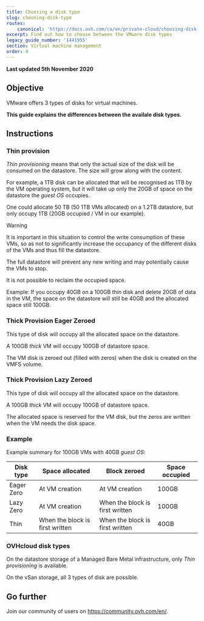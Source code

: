 ```yaml
---
title: Choosing a disk type
slug: choosing-disk-type
routes:
    canonical: 'https://docs.ovh.com/ca/en/private-cloud/choosing-disk-type/'
excerpt: Find out how to choose between the VMware disk types
legacy_guide_number: '1441955'
section: Virtual machine management
order: 4
---
```


**Last updated 5th November 2020**

## Objective

VMware offers 3 types of disks for virtual machines.

**This guide explains the differences between the availale disk types.**

## Instructions

### Thin provision

*Thin provisioning* means that only the actual size of the disk will be consumed on the datastore. The size will grow along with the content.

For example, a 1TB disk can be allocated that will be recognised as 1TB by the VM operating system, but it will take up only the 20GB of space on the datastore the *guest OS* occupies.

One could allocate 50 TB (50 1TB VMs allocated) on a 1.2TB datastore, but only occupy 1TB (20GB occupied / VM in our example).

> [!warning]
>It is important in this situation to control the write consumption of these VMs, so as not to significantly increase the occupancy of the different disks of the VMs and thus fill the datastore.
> 
>The full datastore will prevent any new writing and may potentially cause the VMs to stop.
>

It is not possible to reclaim the occupied space.

Example: If you occupy 40GB on a 100GB thin disk and delete 20GB of data in the VM, the space on the datastore will still be 40GB and the allocated space still 100GB.


### Thick Provision Eager Zeroed

This type of disk will occupy all the allocated space on the datastore.

A 100GB *thick* VM will occupy 100GB of datastore space.

The VM disk is zeroed out (filled with zeros) when the disk is created on the VMFS volume.

### Thick Provision Lazy Zeroed

This type of disk will occupy all the allocated space on the datastore.

A 100GB *thick* VM will occupy 100GB of datastore space.

The allocated space is reserved for the VM disk, but the zeros are written when the VM needs the disk space.

### Example

Example summary for 100GB VMs with 40GB *guest OS*:


|Disk type|Space allocated|Block zeroed|Space occupied|
|---|---|---|---|
|Eager Zero|At VM creation|At VM creation|100GB|
|Lazy Zero|At VM creation|When the block is first written|100GB|
|Thin|When the block is first written|When the block is first written|40GB|

### OVHcloud disk types

On the datastore storage of a Managed Bare Metal infrastructure, only *Thin provisioning* is available.

On the vSan storage, all 3 types of disk are possible.

## Go further

Join our community of users on <https://community.ovh.com/en/>.
